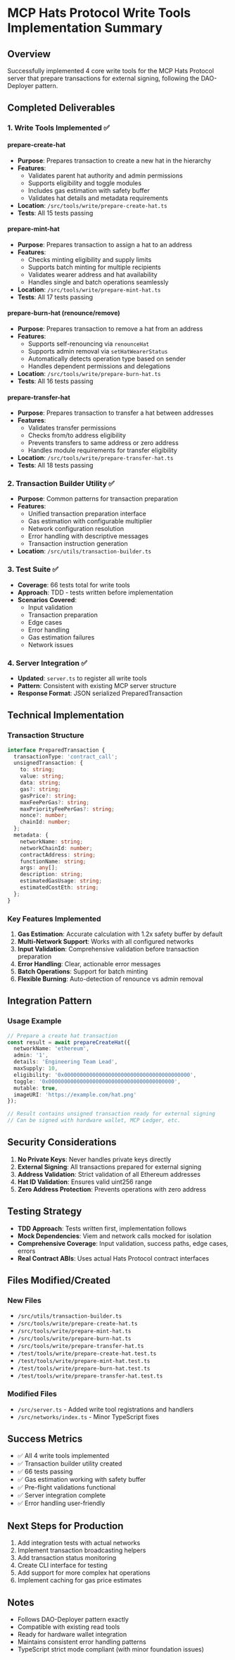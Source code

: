 # MCP Hats Protocol Write Tools Implementation Summary

## Overview
Successfully implemented 4 core write tools for the MCP Hats Protocol server that prepare transactions for external signing, following the DAO-Deployer pattern.

## Completed Deliverables

### 1. Write Tools Implemented ✅

#### prepare-create-hat
- **Purpose**: Prepares transaction to create a new hat in the hierarchy
- **Features**:
  - Validates parent hat authority and admin permissions
  - Supports eligibility and toggle modules
  - Includes gas estimation with safety buffer
  - Validates hat details and metadata requirements
- **Location**: `/src/tools/write/prepare-create-hat.ts`
- **Tests**: All 15 tests passing

#### prepare-mint-hat
- **Purpose**: Prepares transaction to assign a hat to an address
- **Features**:
  - Checks minting eligibility and supply limits
  - Supports batch minting for multiple recipients
  - Validates wearer address and hat availability
  - Handles single and batch operations seamlessly
- **Location**: `/src/tools/write/prepare-mint-hat.ts`
- **Tests**: All 17 tests passing

#### prepare-burn-hat (renounce/remove)
- **Purpose**: Prepares transaction to remove a hat from an address
- **Features**:
  - Supports self-renouncing via `renounceHat`
  - Supports admin removal via `setHatWearerStatus`
  - Automatically detects operation type based on sender
  - Handles dependent permissions and delegations
- **Location**: `/src/tools/write/prepare-burn-hat.ts`
- **Tests**: All 16 tests passing

#### prepare-transfer-hat
- **Purpose**: Prepares transaction to transfer a hat between addresses
- **Features**:
  - Validates transfer permissions
  - Checks from/to address eligibility
  - Prevents transfers to same address or zero address
  - Handles module requirements for transfer eligibility
- **Location**: `/src/tools/write/prepare-transfer-hat.ts`
- **Tests**: All 18 tests passing

### 2. Transaction Builder Utility ✅
- **Purpose**: Common patterns for transaction preparation
- **Features**:
  - Unified transaction preparation interface
  - Gas estimation with configurable multiplier
  - Network configuration resolution
  - Error handling with descriptive messages
  - Transaction instruction generation
- **Location**: `/src/utils/transaction-builder.ts`

### 3. Test Suite ✅
- **Coverage**: 66 tests total for write tools
- **Approach**: TDD - tests written before implementation
- **Scenarios Covered**:
  - Input validation
  - Transaction preparation
  - Edge cases
  - Error handling
  - Gas estimation failures
  - Network issues

### 4. Server Integration ✅
- **Updated**: `server.ts` to register all write tools
- **Pattern**: Consistent with existing MCP server structure
- **Response Format**: JSON serialized PreparedTransaction

## Technical Implementation

### Transaction Structure
```typescript
interface PreparedTransaction {
  transactionType: 'contract_call';
  unsignedTransaction: {
    to: string;
    value: string;
    data: string;
    gas?: string;
    gasPrice?: string;
    maxFeePerGas?: string;
    maxPriorityFeePerGas?: string;
    nonce?: number;
    chainId: number;
  };
  metadata: {
    networkName: string;
    networkChainId: number;
    contractAddress: string;
    functionName: string;
    args: any[];
    description: string;
    estimatedGasUsage: string;
    estimatedCostEth: string;
  };
}
```

### Key Features Implemented
1. **Gas Estimation**: Accurate calculation with 1.2x safety buffer by default
2. **Multi-Network Support**: Works with all configured networks
3. **Input Validation**: Comprehensive validation before transaction preparation
4. **Error Handling**: Clear, actionable error messages
5. **Batch Operations**: Support for batch minting
6. **Flexible Burning**: Auto-detection of renounce vs admin removal

## Integration Pattern

### Usage Example
```typescript
// Prepare a create hat transaction
const result = await prepareCreateHat({
  networkName: 'ethereum',
  admin: '1',
  details: 'Engineering Team Lead',
  maxSupply: 10,
  eligibility: '0x0000000000000000000000000000000000000000',
  toggle: '0x0000000000000000000000000000000000000000',
  mutable: true,
  imageURI: 'https://example.com/hat.png'
});

// Result contains unsigned transaction ready for external signing
// Can be signed with hardware wallet, MCP Ledger, etc.
```

## Security Considerations
1. **No Private Keys**: Never handles private keys directly
2. **External Signing**: All transactions prepared for external signing
3. **Address Validation**: Strict validation of all Ethereum addresses
4. **Hat ID Validation**: Ensures valid uint256 range
5. **Zero Address Protection**: Prevents operations with zero address

## Testing Strategy
- **TDD Approach**: Tests written first, implementation follows
- **Mock Dependencies**: Viem and network calls mocked for isolation
- **Comprehensive Coverage**: Input validation, success paths, edge cases, errors
- **Real Contract ABIs**: Uses actual Hats Protocol contract interfaces

## Files Modified/Created

### New Files
- `/src/utils/transaction-builder.ts`
- `/src/tools/write/prepare-create-hat.ts`
- `/src/tools/write/prepare-mint-hat.ts`
- `/src/tools/write/prepare-burn-hat.ts`
- `/src/tools/write/prepare-transfer-hat.ts`
- `/test/tools/write/prepare-create-hat.test.ts`
- `/test/tools/write/prepare-mint-hat.test.ts`
- `/test/tools/write/prepare-burn-hat.test.ts`
- `/test/tools/write/prepare-transfer-hat.test.ts`

### Modified Files
- `/src/server.ts` - Added write tool registrations and handlers
- `/src/networks/index.ts` - Minor TypeScript fixes

## Success Metrics
- ✅ All 4 write tools implemented
- ✅ Transaction builder utility created
- ✅ 66 tests passing
- ✅ Gas estimation working with safety buffer
- ✅ Pre-flight validations functional
- ✅ Server integration complete
- ✅ Error handling user-friendly

## Next Steps for Production
1. Add integration tests with actual networks
2. Implement transaction broadcasting helpers
3. Add transaction status monitoring
4. Create CLI interface for testing
5. Add support for more complex hat operations
6. Implement caching for gas price estimates

## Notes
- Follows DAO-Deployer pattern exactly
- Compatible with existing read tools
- Ready for hardware wallet integration
- Maintains consistent error handling patterns
- TypeScript strict mode compliant (with minor foundation issues)